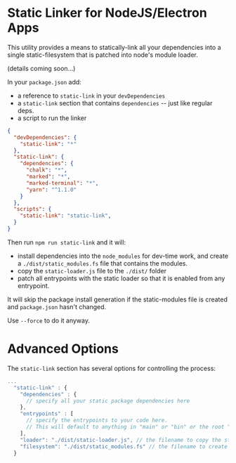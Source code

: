 # Static Linker for NodeJS/Electron Apps

This utility provides a means to statically-link all your dependencies into a single static-filesystem that is patched into node's module loader.

(details coming soon...)

In your `package.json` add:

- a reference to `static-link` in your `devDependencies` 
- a `static-link` section that contains `dependencies` -- just like regular deps.
- a script to run the linker 


``` json
{
  "devDependencies": {
    "static-link": "*"
  },
  "static-link": {
    "dependencies": {
      "chalk": "*",
      "marked": "*",
      "marked-terminal": "*",
      "yarn": "^1.1.0"
    }
  },
  "scripts": {
    "static-link": "static-link",
  }
}
```

Then run `npm run static-link` and it will:

- install dependencies into the `node_modules` for dev-time work, and create a `./dist/static_modules.fs` file that contains the modules.
- copy the `static-loader.js` file to the `./dist/` folder
- patch all entrypoints with the static loader so that it is enabled from any entrypoint.

It will skip the package install generation if the static-modules file is created and `package.json` hasn't changed.

Use `--force` to do it anyway.


# Advanced Options

The `static-link` section has several options for controlling the process:


```js
...
  "static-link" : {
    "dependencies" : {
      // specify all your static package dependencies here
    },
    "entrypoints" : [
      // specify the entrypoints to your code here. 
      // This will default to anything in "main" or "bin" or the root "index.js" file
    ],
    "loader": "./dist/static-loader.js", // the filename to copy the static loader code to.
    "filesystem": "./dist/static_modules.fs" // the filename to create the static modules filesystem
  }

```

